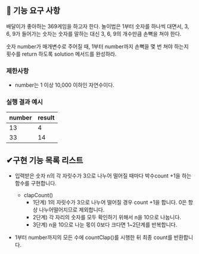 ## 🚀 기능 요구 사항

배달이가 좋아하는 369게임을 하고자 한다. 놀이법은 1부터 숫자를 하나씩 대면서, 3, 6, 9가 들어가는 숫자는 숫자를 말하는 대신 3, 6, 9의 개수만큼 손뼉을 쳐야 한다.

숫자 number가 매개변수로 주어질 때, 1부터 number까지 손뼉을 몇 번 쳐야 하는지 횟수를 return 하도록 solution 메서드를 완성하라.

### 제한사항

-   number는 1 이상 10,000 이하인 자연수이다.

### 실행 결과 예시

| number | result |
| ------ | ------ |
| 13     | 4      |
| 33     | 14     |

## ✔구현 기능 목록 리스트

-   입력받은 숫자 n의 각 자릿수가 3으로 나누어 떨어질 때마다 박수count +1을 하는 함수를 구현합니다.

    -   clapCount()
        -   1단계) 1의 자릿수가 3으로 나누어 떨어질 경우 count +1을 합니다. 0은 항상 나누어떨어지므로 제외합니다.
        -   2단계) 각 자리의 숫자를 모두 확인하기 위해서 n을 10으로 나눕니다.
        -   3단계) n을 10으로 나눈 몫이 0보다 크다면 1~2단계를 반복합니다.

-   1부터 number까지의 모든 수에 countClap()를 시행한 뒤 최종 count를 반환합니다.
